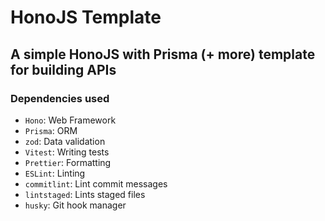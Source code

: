 # HonoJS Template

## A simple HonoJS with Prisma (+ more) template for building APIs

### Dependencies used

- `Hono`: Web Framework
- `Prisma`: ORM
- `zod`: Data validation
- `Vitest`: Writing tests
- `Prettier`: Formatting
- `ESLint`: Linting
- `commitlint`: Lint commit messages
- `lintstaged`: Lints staged files
- `husky`: Git hook manager
